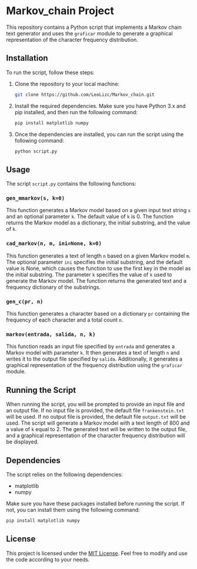 # Markov_chain Project

This repository contains a Python script that implements a Markov chain text generator and uses the `graficar` module to generate a graphical representation of the character frequency distribution.

## Installation

To run the script, follow these steps:

1. Clone the repository to your local machine:

   ```bash
   git clone https://github.com/LeoLizc/Markov_chain.git
   ```

2. Install the required dependencies. Make sure you have Python 3.x and pip installed, and then run the following command:

   ```bash
   pip install matplotlib numpy
   ```

3. Once the dependencies are installed, you can run the script using the following command:

   ```bash
   python script.py
   ```

## Usage

The script `script.py` contains the following functions:

### `gen_mmarkov(s, k=0)`

This function generates a Markov model based on a given input text string `s` and an optional parameter `k`. The default value of `k` is 0. The function returns the Markov model as a dictionary, the initial substring, and the value of `k`.

### `cad_markov(n, m, ini=None, k=0)`

This function generates a text of length `n` based on a given Markov model `m`. The optional parameter `ini` specifies the initial substring, and the default value is None, which causes the function to use the first key in the model as the initial substring. The parameter `k` specifies the value of `k` used to generate the Markov model. The function returns the generated text and a frequency dictionary of the substrings.

### `gen_c(pr, n)`

This function generates a character based on a dictionary `pr` containing the frequency of each character and a total count `n`.

### `markov(entrada, salida, n, k)`

This function reads an input file specified by `entrada` and generates a Markov model with parameter `k`. It then generates a text of length `n` and writes it to the output file specified by `salida`. Additionally, it generates a graphical representation of the frequency distribution using the `graficar` module.

## Running the Script

When running the script, you will be prompted to provide an input file and an output file. If no input file is provided, the default file `frankenstein.txt` will be used. If no output file is provided, the default file `output.txt` will be used. The script will generate a Markov model with a text length of 800 and a value of `k` equal to 2. The generated text will be written to the output file, and a graphical representation of the character frequency distribution will be displayed.

## Dependencies

The script relies on the following dependencies:

- matplotlib
- numpy

Make sure you have these packages installed before running the script. If not, you can install them using the following command:

```bash
pip install matplotlib numpy
```

## License

This project is licensed under the [MIT License](LICENSE). Feel free to modify and use the code according to your needs.
